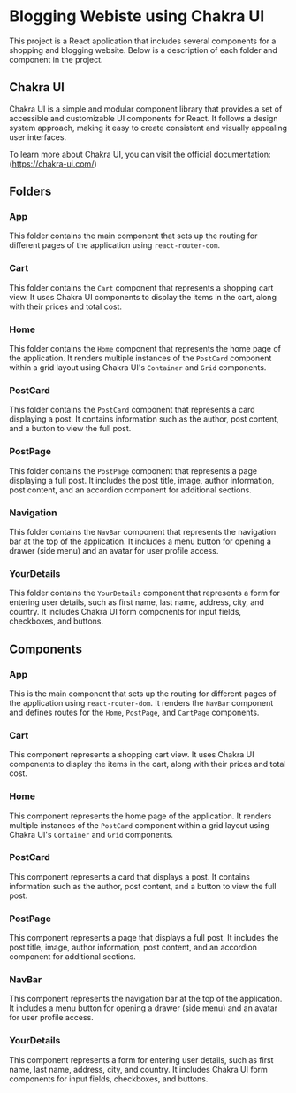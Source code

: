 # Blogging Webiste using Chakra UI

This project is a React application that includes several components for a shopping and blogging website. Below is a description of each folder and component in the project.

## Chakra UI

Chakra UI is a simple and modular component library that provides a set of accessible and customizable UI components for React. It follows a design system approach, making it easy to create consistent and visually appealing user interfaces.

To learn more about Chakra UI, you can visit the official documentation:    (https://chakra-ui.com/)


## Folders

### App

This folder contains the main component that sets up the routing for different pages of the application using `react-router-dom`.

### Cart

This folder contains the `Cart` component that represents a shopping cart view. It uses Chakra UI components to display the items in the cart, along with their prices and total cost.

### Home

This folder contains the `Home` component that represents the home page of the application. It renders multiple instances of the `PostCard` component within a grid layout using Chakra UI's `Container` and `Grid` components.

### PostCard

This folder contains the `PostCard` component that represents a card displaying a post. It contains information such as the author, post content, and a button to view the full post.

### PostPage

This folder contains the `PostPage` component that represents a page displaying a full post. It includes the post title, image, author information, post content, and an accordion component for additional sections.

### Navigation

This folder contains the `NavBar` component that represents the navigation bar at the top of the application. It includes a menu button for opening a drawer (side menu) and an avatar for user profile access.

### YourDetails

This folder contains the `YourDetails` component that represents a form for entering user details, such as first name, last name, address, city, and country. It includes Chakra UI form components for input fields, checkboxes, and buttons.

## Components

### App

This is the main component that sets up the routing for different pages of the application using `react-router-dom`. It renders the `NavBar` component and defines routes for the `Home`, `PostPage`, and `CartPage` components.

### Cart

This component represents a shopping cart view. It uses Chakra UI components to display the items in the cart, along with their prices and total cost.

### Home

This component represents the home page of the application. It renders multiple instances of the `PostCard` component within a grid layout using Chakra UI's `Container` and `Grid` components.

### PostCard

This component represents a card that displays a post. It contains information such as the author, post content, and a button to view the full post.

### PostPage

This component represents a page that displays a full post. It includes the post title, image, author information, post content, and an accordion component for additional sections.

### NavBar

This component represents the navigation bar at the top of the application. It includes a menu button for opening a drawer (side menu) and an avatar for user profile access.

### YourDetails

This component represents a form for entering user details, such as first name, last name, address, city, and country. It includes Chakra UI form components for input fields, checkboxes, and buttons.
